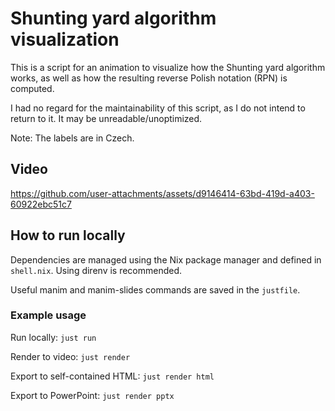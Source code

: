 # Shunting yard algorithm visualization
This is a script for an animation to visualize how the Shunting yard algorithm works, as well as how the resulting reverse Polish notation (RPN) is computed.

I had no regard for the maintainability of this script, as I do not intend to return to it. It may be unreadable/unoptimized.

Note: The labels are in Czech.

## Video


https://github.com/user-attachments/assets/d9146414-63bd-419d-a403-60922ebc51c7



## How to run locally
Dependencies are managed using the Nix package manager and defined in `shell.nix`. Using direnv is recommended.

Useful manim and manim-slides commands are saved in the `justfile`.

### Example usage
Run locally:
```just run```

Render to video:
```just render```

Export to self-contained HTML:
```just render html```

Export to PowerPoint:
```just render pptx```
